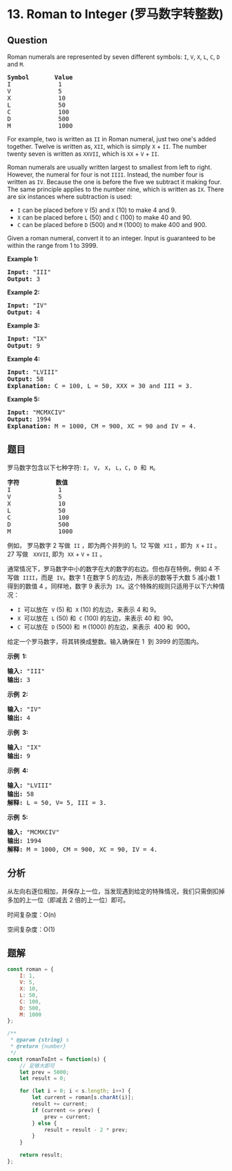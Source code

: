 # 13. Roman to Integer (罗马数字转整数)

## Question

Roman numerals are represented by seven different symbols: `I`, `V`, `X`, `L`, `C`, `D` and `M`.

<pre><strong>Symbol</strong>       <strong>Value</strong>
I             1
V             5
X             10
L             50
C             100
D             500
M             1000</pre>

For example, two is written as `II` in Roman numeral, just two one's added together. Twelve is written as, `XII`, which is simply `X` + `II`. The number twenty seven is written as `XXVII`, which is `XX` + `V` + `II`.

Roman numerals are usually written largest to smallest from left to right. However, the numeral for four is not `IIII`. Instead, the number four is written as `IV`. Because the one is before the five we subtract it making four. The same principle applies to the number nine, which is written as `IX`. There are six instances where subtraction is used:

-   `I` can be placed before `V` (5) and `X` (10) to make 4 and 9.
-   `X` can be placed before `L` (50) and `C` (100) to make 40 and 90.
-   `C` can be placed before `D` (500) and `M` (1000) to make 400 and 900.

Given a roman numeral, convert it to an integer. Input is guaranteed to be within the range from 1 to 3999.

**Example 1:**

<pre><strong>Input:</strong>&nbsp;"III"
<strong>Output:</strong> 3</pre>

**Example 2:**

<pre><strong>Input:</strong>&nbsp;"IV"
<strong>Output:</strong> 4</pre>

**Example 3:**

<pre><strong>Input:</strong>&nbsp;"IX"
<strong>Output:</strong> 9</pre>

**Example 4:**

<pre><strong>Input:</strong>&nbsp;"LVIII"
<strong>Output:</strong> 58
<strong>Explanation:</strong> C = 100, L = 50, XXX = 30 and III = 3.
</pre>

**Example 5:**

<pre><strong>Input:</strong>&nbsp;"MCMXCIV"
<strong>Output:</strong> 1994
<strong>Explanation:</strong> M = 1000, CM = 900, XC = 90 and IV = 4.</pre>

## 题目

罗马数字包含以下七种字符: `I`， `V`， `X`， `L`，`C`，`D`  和  `M`。

<pre><strong>字符</strong>          <strong>数值</strong>
I             1
V             5
X             10
L             50
C             100
D             500
M             1000</pre>

例如， 罗马数字 2 写做  `II` ，即为两个并列的 1。12 写做  `XII` ，即为  `X` + `II` 。 27 写做   `XXVII`, 即为  `XX` + `V` + `II` 。

通常情况下，罗马数字中小的数字在大的数字的右边。但也存在特例，例如 4 不写做  `IIII`，而是  `IV`。数字 1 在数字 5 的左边，所表示的数等于大数 5 减小数 1 得到的数值 4 。同样地，数字 9 表示为  `IX`。这个特殊的规则只适用于以下六种情况：

-   `I`  可以放在  `V` (5) 和  `X` (10) 的左边，来表示 4 和 9。
-   `X`  可以放在  `L` (50) 和  `C` (100) 的左边，来表示 40 和  90。
-   `C`  可以放在  `D` (500) 和  `M` (1000) 的左边，来表示  400 和  900。

给定一个罗马数字，将其转换成整数。输入确保在 1  到 3999 的范围内。

**示例  1:**

<pre><strong>输入:</strong>&nbsp;"III"
<strong>输出:</strong> 3</pre>

**示例  2:**

<pre><strong>输入:</strong>&nbsp;"IV"
<strong>输出:</strong> 4</pre>

**示例  3:**

<pre><strong>输入:</strong>&nbsp;"IX"
<strong>输出:</strong> 9</pre>

**示例  4:**

<pre><strong>输入:</strong>&nbsp;"LVIII"
<strong>输出:</strong> 58
<strong>解释:</strong> L = 50, V= 5, III = 3.
</pre>

**示例  5:**

<pre><strong>输入:</strong>&nbsp;"MCMXCIV"
<strong>输出:</strong> 1994
<strong>解释:</strong> M = 1000, CM = 900, XC = 90, IV = 4.</pre>

## 分析

从左向右逐位相加，并保存上一位，当发现遇到给定的特殊情况，我们只需倒扣掉多加的上一位（即减去 2 倍的上一位）即可。

时间复杂度：O(n)

空间复杂度：O(1)

## 题解

```javascript
const roman = {
    I: 1,
    V: 5,
    X: 10,
    L: 50,
    C: 100,
    D: 500,
    M: 1000
};

/**
 * @param {string} s
 * @return {number}
 */
const romanToInt = function(s) {
    // 足够大即可
    let prev = 5000;
    let result = 0;

    for (let i = 0; i < s.length; i++) {
        let current = roman[s.charAt(i)];
        result += current;
        if (current <= prev) {
            prev = current;
        } else {
            result = result - 2 * prev;
        }
    }

    return result;
};
```
